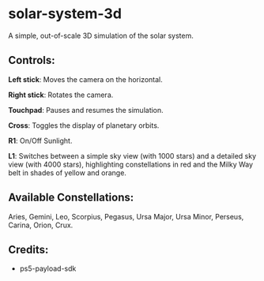 # solar-system-3d

A simple, out-of-scale 3D simulation of the solar system.


## Controls:

**Left stick**: Moves the camera on the horizontal.

**Right stick**: Rotates the camera.

**Touchpad**: Pauses and resumes the simulation.

**Cross**: Toggles the display of planetary orbits.

**R1**: On/Off Sunlight.

**L1**: Switches between a simple sky view (with 1000 stars) and a detailed sky view (with 4000 stars), highlighting constellations in red and the Milky Way belt in shades of yellow and orange.


## Available Constellations:

Aries, Gemini, Leo, Scorpius, Pegasus, Ursa Major, Ursa Minor, Perseus, Carina, Orion, Crux.


## Credits:

- ps5-payload-sdk
